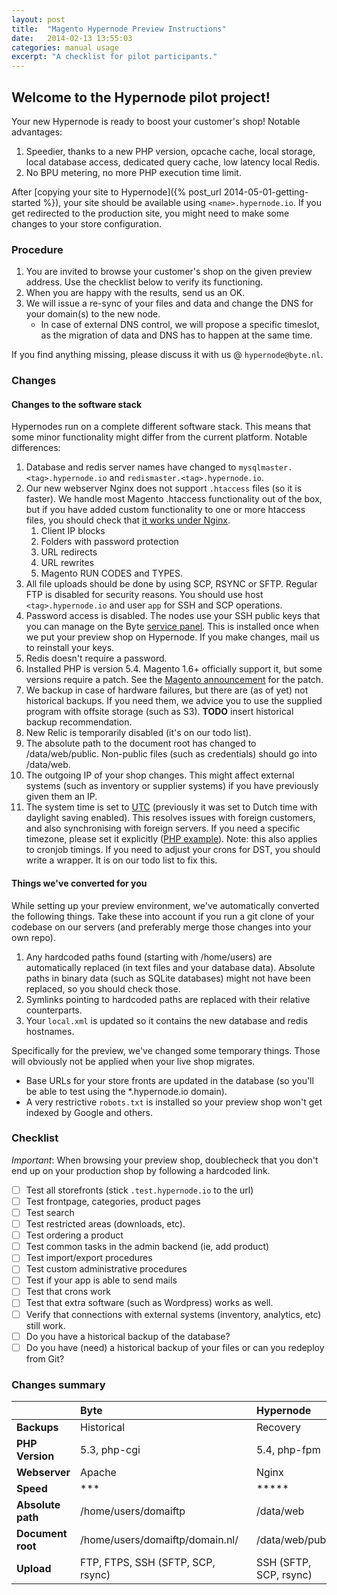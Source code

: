 ```yaml
---
layout: post
title:  "Magento Hypernode Preview Instructions"
date:   2014-02-13 13:55:03
categories: manual usage 
excerpt: "A checklist for pilot participants."
---
```

## Welcome to the Hypernode pilot project!

Your new Hypernode is ready to boost your customer's shop! Notable advantages:

1. Speedier, thanks to a new PHP version, opcache cache, local storage, local database access, dedicated query cache, low latency local Redis.
1. No BPU metering, no more PHP execution time limit.

After [copying your site to Hypernode]({% post_url 2014-05-01-getting-started %}), your site should be available using `<name>.hypernode.io`. If you get redirected to the production site, you might need to make some changes to your store configuration.

### Procedure

1. You are invited to browse your customer's shop on the given preview address. Use the checklist below to verify its functioning.
1. When you are happy with the results, send us an OK.
1. We will issue a re-sync of your files and data and change the DNS for your domain(s) to the new node.
    * In case of external DNS control, we will propose a specific timeslot, as the migration of data and DNS has to happen at the same time.

If you find anything missing, please discuss it with us @ `hypernode@byte.nl`.

### Changes

#### Changes to the software stack

Hypernodes run on a complete different software stack. This means that some minor functionality might differ from the current platform. Notable differences:

1. Database and redis server names have changed to `mysqlmaster.<tag>.hypernode.io` and `redismaster.<tag>.hypernode.io`.
1. Our new webserver Nginx does not support `.htaccess` files (so it is faster). We handle most Magento .htaccess functionality out of the box, but if you have added custom functionality to one or more htaccess files, you should check that [it works under Nginx](configuring-nginx.html). 
    1. Client IP blocks
    1. Folders with password protection
    1. URL redirects
    1. URL rewrites
    1. Magento RUN CODES and TYPES.
1. All file uploads should be done by using SCP, RSYNC or SFTP. Regular FTP is disabled for security reasons. You should use host `<tag>.hypernode.io` and user `app` for SSH and SCP operations. 
1. Password access is disabled. The nodes use your SSH public keys that you can manage on the Byte [service panel](https://service.byte.nl/sshkeymanager/). This is installed once when we put your preview shop on Hypernode. If you make changes, mail us to reinstall your keys.
1. Redis doesn't require a password.
1. Installed PHP is version 5.4. Magento 1.6+ officially support it, but some versions require a patch. See the [Magento announcement](http://www.magentocommerce.com/blog/magento-now-supports-php-54/) for the patch.
1. We backup in case of hardware failures, but there are (as of yet) not historical backups. If you need them, we advice you to use the supplied program with offsite storage (such as S3). **TODO** insert historical backup recommendation.
1. New Relic is temporarily disabled (it's on our todo list).
1. The absolute path to the document root has changed to /data/web/public. Non-public files (such as credentials) should go into /data/web.
1. The outgoing IP of your shop changes. This might affect external systems (such as inventory or supplier systems) if you have previously given them an IP.
1. The system time is set to [UTC](http://en.wikipedia.org/wiki/Coordinated_Universal_Time) (previously it was set to Dutch time with daylight saving enabled). This resolves issues with foreign customers, and also synchronising with foreign servers. If you need a specific timezone, please set it explicitly ([PHP example](http://nl1.php.net/manual/en/function.date-default-timezone-set.php)). Note: this also applies to cronjob timings. If you need to adjust your crons for DST, you should write a wrapper. It is on our todo list to fix this.

#### Things we've converted for you

While setting up your preview environment, we've automatically converted the following things. Take these into account if you run a git clone of your codebase on our servers (and preferably merge those changes into your own repo). 

1. Any hardcoded paths found (starting with /home/users) are automatically replaced (in text files and your database data). Absolute paths in binary data (such as SQLite databases) might not have been replaced, so you should check those.
1. Symlinks pointing to hardcoded paths are replaced with their relative counterparts.
1. Your `local.xml` is updated so it contains the new database and redis hostnames.

Specifically for the preview, we've changed some temporary things. Those will obviously not be applied when your live shop migrates.

* Base URLs for your store fronts are updated in the database (so you'll be able to test using the *.hypernode.io domain). 
* A very restrictive `robots.txt` is installed so your preview shop won't get indexed by Google and others. 

### Checklist

_Important_: When browsing your preview shop, doublecheck that you don't end up on your production shop by following a hardcoded link. 

- ☐  Test all storefronts (stick `.test.hypernode.io` to the url)
- ☐  Test frontpage, categories, product pages
- ☐  Test search
- ☐  Test restricted areas (downloads, etc).
- ☐  Test ordering a product
- ☐  Test common tasks in the admin backend (ie, add product)
- ☐  Test import/export procedures
- ☐  Test custom administrative procedures
- ☐  Test if your app is able to send mails
- ☐  Test that crons work
- ☐  Test that extra software (such as Wordpress) works as well.
- ☐  Verify that connections with external systems (inventory, analytics, etc) still work.
- ☐  Do you have a historical backup of the database?
- ☐  Do you have (need) a historical backup of your files or can you redeploy from Git?

### Changes summary

|  | Byte | Hypernode |
| :--- | :--- | :--- |
| __Backups__ | Historical | Recovery |
| __PHP Version__ | 5.3, php-cgi | 5.4, php-fpm |
| __Webserver__ | Apache | Nginx |
| __Speed__ | *** | ***** |
| __Absolute path__    | /home/users/domaiftp | /data/web |
| __Document root__&nbsp;&nbsp;&nbsp;| /home/users/domaiftp/domain.nl/&nbsp;&nbsp;&nbsp;| /data/web/public |
| __Upload__ | FTP, FTPS, SSH (SFTP, SCP, rsync) | SSH (SFTP, SCP, rsync) |
